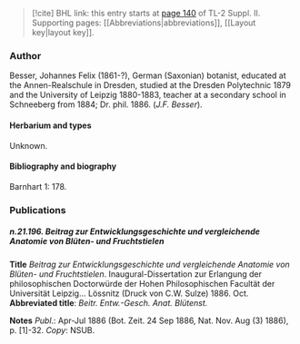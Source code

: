 > [!cite] BHL link: this entry starts at [page 140](https://www.biodiversitylibrary.org/item/103859#page/150/mode/1up) of TL-2 Suppl. II.
> Supporting pages: [[Abbreviations|abbreviations]], [[Layout key|layout key]].

### Author

Besser, Johannes Felix (1861-?), German (Saxonian) botanist, educated at the Annen-Realschule in Dresden, studied at the Dresden Polytechnic 1879 and the University of Leipzig 1880-1883, teacher at a secondary school in Schneeberg from 1884; Dr. phil. 1886. (*J.F. Besser*).

#### Herbarium and types

Unknown.

#### Bibliography and biography

Barnhart 1: 178.

### Publications

##### n.21.196. Beitrag zur Entwicklungsgeschichte und vergleichende Anatomie von Blüten- und Fruchtstielen

**Title**
*Beitrag zur Entwicklungsgeschichte und vergleichende Anatomie von Blüten- und Fruchtstielen*. Inaugural-Dissertation zur Erlangung der philosophischen Doctorwürde der Hohen Philosophischen Facultät der Universität Leipzig... Lössnitz (Druck von C.W. Sulze) 1886. Oct.
**Abbreviated title**: *Beitr. Entw.-Gesch. Anat. Blütenst.*

**Notes**
*Publ*.: Apr-Jul 1886 (Bot. Zeit. 24 Sep 1886, Nat. Nov. Aug (3) 1886), p. \[1\]-32. *Copy*: NSUB.

